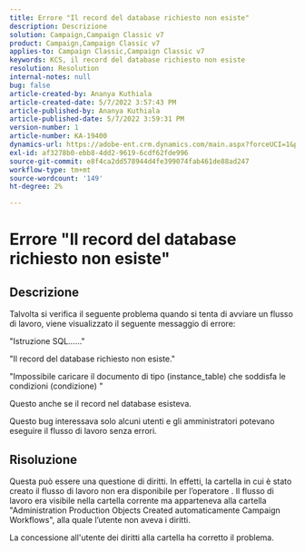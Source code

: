 ```yaml
---
title: Errore "Il record del database richiesto non esiste"
description: Descrizione
solution: Campaign,Campaign Classic v7
product: Campaign,Campaign Classic v7
applies-to: Campaign Classic,Campaign Classic v7
keywords: KCS, il record del database richiesto non esiste
resolution: Resolution
internal-notes: null
bug: false
article-created-by: Ananya Kuthiala
article-created-date: 5/7/2022 3:57:43 PM
article-published-by: Ananya Kuthiala
article-published-date: 5/7/2022 3:59:31 PM
version-number: 1
article-number: KA-19400
dynamics-url: https://adobe-ent.crm.dynamics.com/main.aspx?forceUCI=1&pagetype=entityrecord&etn=knowledgearticle&id=caa7bd67-1ece-ec11-a7b5-0022480a8e40
exl-id: af3278b0-ebb8-4dd2-9619-6cdf62fde996
source-git-commit: e8f4ca2dd578944d4fe399074fab461de88ad247
workflow-type: tm+mt
source-wordcount: '149'
ht-degree: 2%

---
```


# Errore &quot;Il record del database richiesto non esiste&quot;

## Descrizione


Talvolta si verifica il seguente problema quando si tenta di avviare un flusso di lavoro, viene visualizzato il seguente messaggio di errore:

&quot;Istruzione SQL......&quot;

&quot;Il record del database richiesto non esiste.&quot;

&quot;Impossibile caricare il documento di tipo (instance_table) che soddisfa le condizioni (condizione) &quot;

Questo anche se il record nel database esisteva.

Questo bug interessava solo alcuni utenti e gli amministratori potevano eseguire il flusso di lavoro senza errori.


## Risoluzione


Questa può essere una questione di diritti. In effetti, la cartella in cui è stato creato il flusso di lavoro non era disponibile per l’operatore . Il flusso di lavoro era visibile nella cartella corrente ma apparteneva alla cartella &quot;Administration Production Objects Created automaticamente Campaign Workflows&quot;, alla quale l’utente non aveva i diritti.

La concessione all&#39;utente dei diritti alla cartella ha corretto il problema.

